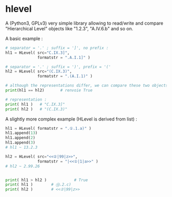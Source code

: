 hlevel
======

A (Python3, GPLv3) very simple library allowing to read/write and compare "Hierarchical Level" objects like "1.2.3", "A.IV.6.b" and so on.

A basic example :

```python
# separator = '.' ; suffix = ']', no prefix :
hl1 = HLevel( src="C.IX.3]",
              formatstr = ".A.I.1]" )

# separator = '.' ; suffix = ')', prefix = '('
hl2 = HLevel( src="(C.IX.3)",
              formatstr = ".(A.I.1)" )

# although the representations differ, we can compare these two objects :
print(hl1 == hl2)       # renvoie True

# representation :
print( hl1 )   # "C.IX.3]"
print( hl2 )   # "(C.IX.3)"
```

A slightly more complex example (HLevel is derived from list) :

```python
hl1 = HLevel( formatstr = ".①.1.a)" )
hl1.append(13)
hl1.append(2)
hl1.append(3)
# hl1 ~ 13.2.3

hl2 = HLevel( src="<<②|99|z>>",
              formatstr = "|<<①|1|a>>" )
# hl2 ~ 2.99.26


print( hl1 > hl2 )            # True
print( hl1 )        # ⑬.2.c)
print( hl2 )        # <<②|99|z>>
```

 

 
